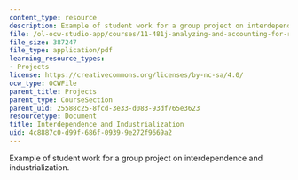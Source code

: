 ```yaml
---
content_type: resource
description: Example of student work for a group project on interdependence and industrialization.
file: /ol-ocw-studio-app/courses/11-481j-analyzing-and-accounting-for-regional-economic-growth-spring-2009/4c8887c0d99f686f09399e272f9669a2_MIT11_481Js09_sw02.pdf
file_size: 387247
file_type: application/pdf
learning_resource_types:
- Projects
license: https://creativecommons.org/licenses/by-nc-sa/4.0/
ocw_type: OCWFile
parent_title: Projects
parent_type: CourseSection
parent_uid: 25588c25-8fcd-3e33-d083-93df765e3623
resourcetype: Document
title: Interdependence and Industrialization
uid: 4c8887c0-d99f-686f-0939-9e272f9669a2
---
```

Example of student work for a group project on interdependence and industrialization.
